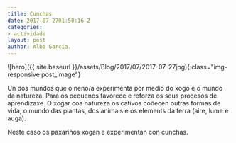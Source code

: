 ```yaml
---
title: Cunchas
date: 2017-07-2701:50:16 Z
categories:
- actividade
layout: post
author: Alba García.
---
```


![hero]({{ site.baseurl }}/assets/Blog/2017/07/2017-07-27jpg){:class="img-responsive post_image"}
<br>

Un dos mundos que o neno/a experimenta por medio do xogo é o mundo da natureza. Para os pequenos favorece e reforza os seus procesos de aprendizaxe.
O xogar coa natureza os cativos coñecen outras formas de vida, o mundo das plantas, dos animais e os elements da terra (aire, lume e auga).

Neste caso os paxariños xogan e experimentan con cunchas.